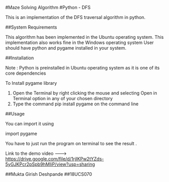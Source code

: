 #Maze Solving Algorithm
#Python - DFS

This is an implementation of the DFS traversal algorithm in python.

##System Requirements

This algorithm has been implemented in the Ubuntu operating system. This implementation also works fine in the Windows operating system
User should have python and pygame installed in your system.


##Installation

Note : Python is preinstalled in Ubuntu operating system as it is one of its core dependencies

To Install pygame library

1. Open the Terminal by right clicking the mouse and selecting Open in Terminal option in any of your chosen directory
2. Type the command pip install pygame on the command line

##Usage

You can import it using

import pygame


You have to just run the program on terminal to see the result .

Link to the demo video ---> https://drive.google.com/file/d/1rjIKPw2tYZds-5yGJKPcr2pSpb9hMIiP/view?usp=sharing


##Mukta Girish Deshpande
##18UCS070
